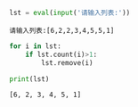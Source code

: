 

```python
lst = eval(input('请输入列表:'))
```

    请输入列表:[6,2,2,3,4,5,5,1]
    


```python
for i in lst:
    if lst.count(i)>1:
        lst.remove(i)
```


```python
print(lst)
```

    [6, 2, 3, 4, 5, 1]
    


```python

```
